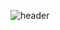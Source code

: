 ![header](https://capsule-render.vercel.app/api?text=JangWooHyuk&fontAlignY=20&desc=Desc&descAlignY=30)

